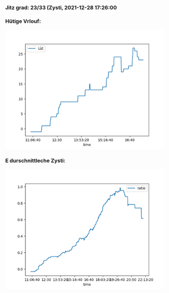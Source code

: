 ### Jitz grad: 23/33 (Zysti, 2021-12-28 17:26:00

### Hütige Vrlouf:
![Graph](Today.png)

### E durschnittleche Zysti:
![Graph](Zysti.png)